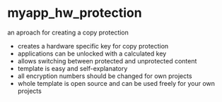 myapp_hw_protection
===================
an aproach for creating a copy protection

- creates a hardware specific key for copy protection
- applications can be unlocked with a calculated key
- allows switching between protected and unprotected content
- template is easy and self-explanatory
- all encryption numbers should be changed for own projects
- whole template is open source and can be used freely for your own projects
